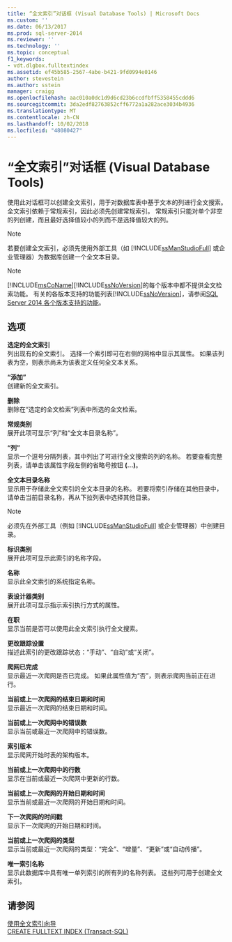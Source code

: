 ```yaml
---
title: “全文索引”对话框 (Visual Database Tools) | Microsoft Docs
ms.custom: ''
ms.date: 06/13/2017
ms.prod: sql-server-2014
ms.reviewer: ''
ms.technology: ''
ms.topic: conceptual
f1_keywords:
- vdt.dlgbox.fulltextindex
ms.assetid: ef45b585-2567-4abe-b421-9fd0994e0146
author: stevestein
ms.author: sstein
manager: craigg
ms.openlocfilehash: aac010a0dc1d9d6cd23b6ccdfbff5358455cddd6
ms.sourcegitcommit: 3da2edf82763852cff6772a1a282ace3034b4936
ms.translationtype: MT
ms.contentlocale: zh-CN
ms.lasthandoff: 10/02/2018
ms.locfileid: "48080427"
---
```

# <a name="full-text-index-dialog-box-visual-database-tools"></a>“全文索引”对话框 (Visual Database Tools)
  使用此对话框可以创建全文索引，用于对数据库表中基于文本的列进行全文搜索。 全文索引依赖于常规索引，因此必须先创建常规索引。 常规索引只能对单个非空的列创建，而且最好选择值较小的列而不是选择值较大的列。  
  
> [!NOTE]  
>  若要创建全文索引，必须先使用外部工具（如 [!INCLUDE[ssManStudioFull](../../includes/ssmanstudiofull-md.md)] 或企业管理器）为数据库创建一个全文本目录。  
  
> [!NOTE]  
>  [!INCLUDE[msCoName](../../includes/msconame-md.md)][!INCLUDE[ssNoVersion](../../includes/ssnoversion-md.md)]的每个版本中都不提供全文检索功能。 有关的各版本支持的功能列表[!INCLUDE[ssNoVersion](../../includes/ssnoversion-md.md)]，请参阅[SQL Server 2014 各个版本支持的功能](../../getting-started/features-supported-by-the-editions-of-sql-server-2014.md)。  
  
## <a name="options"></a>选项  
 **选定的全文索引**  
 列出现有的全文索引。 选择一个索引即可在右侧的网格中显示其属性。 如果该列表为空，则表示尚未为该表定义任何全文本关系。  
  
 **“添加”**  
 创建新的全文索引。  
  
 **删除**  
 删除在“选定的全文检索”列表中所选的全文检索。  
  
 **常规类别**  
 展开此项可显示“列”和“全文本目录名称”。  
  
 **“列”**  
 显示一个逗号分隔列表，其中列出了可进行全文搜索的列的名称。 若要查看完整列表，请单击该属性字段左侧的省略号按钮 **(…)**。  
  
 **全文本目录名称**  
 显示用于存储此全文索引的全文本目录的名称。 若要将索引存储在其他目录中，请单击当前目录名称，再从下拉列表中选择其他目录。  
  
> [!NOTE]  
>  必须先在外部工具（例如 [!INCLUDE[ssManStudioFull](../../includes/ssmanstudiofull-md.md)] 或企业管理器）中创建目录。  
  
 **标识类别**  
 展开此项可显示此索引的名称字段。  
  
 **名称**  
 显示此全文索引的系统指定名称。  
  
 **表设计器类别**  
 展开此项可显示指示索引执行方式的属性。  
  
 **在职**  
 显示当前是否可以使用此全文索引执行全文搜索。  
  
 **更改跟踪设置**  
 描述此索引的更改跟踪状态：“手动”、“自动”或“关闭”。  
  
 **爬网已完成**  
 显示最近一次爬网是否已完成。 如果此属性值为“否”，则表示爬网当前正在进行。  
  
 **当前或上一次爬网的结束日期和时间**  
 显示最近一次爬网的结束日期和时间。  
  
 **当前或上一次爬网中的错误数**  
 显示当前或最近一次爬网中的错误数。  
  
 **索引版本**  
 显示爬网开始时表的架构版本。  
  
 **当前或上一次爬网中的行数**  
 显示在当前或最近一次爬网中更新的行数。  
  
 **当前或上一次爬网的开始日期和时间**  
 显示当前或最近一次爬网的开始日期和时间。  
  
 **下一次爬网的时间戳**  
 显示下一次爬网的开始日期和时间。  
  
 **当前或上一次爬网的类型**  
 显示当前或最近一次爬网的类型：“完全”、“增量”、“更新”或“自动传播”。  
  
 **唯一索引名称**  
 显示此数据库中具有唯一单列索引的所有列的名称列表。 这些列可用于创建全文索引。  
  
## <a name="see-also"></a>请参阅  
 [使用全文索引向导](../../relational-databases/search/use-the-full-text-indexing-wizard.md)   
 [CREATE FULLTEXT INDEX (Transact-SQL)](/sql/t-sql/statements/create-fulltext-index-transact-sql)  
  
  
